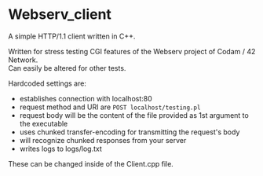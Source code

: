 # Webserv_client

A simple HTTP/1.1 client written in C++. <br>

Written for stress testing CGI features of the Webserv project of Codam / 42 Network. <br>
Can easily be altered for other tests.

Hardcoded settings are:
- establishes connection with localhost:80
- request method and URI are `POST localhost/testing.pl`
- request body will be the content of the file provided as 1st argument to the executable
- uses chunked transfer-encoding for transmitting the request's body
- will recognize chunked responses from your server
- writes logs to logs/log.txt

These can be changed inside of the Client.cpp file. <br>
